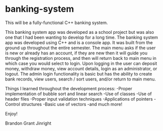 # banking-system
This will be a fully-functional C++ banking system.

This banking system app was developed as a school project but was also one that I had been wanting to develop for a long time.
The banking system app was developed using C++ and is a console app. It was built from the ground up throughout the entire semester.
The main menu asks if the user is new or already has an account, if they are new then it will guide you through the registration process,
and then will return back to main menu in which case you would select to login. Upon logging in the user can deposit money, withdraw money,
view account details, login as an administrator, or logout. The admin login functionality is basic but has the ability to create bank
records, view users, search / sort users, and/or return to main menu.

Things I learned throughout the development process:
-Proper implementation of bubble sort and linear search
-Use of classes
-Use of header files
-Proper input validation techniques
-Applications of pointers
-Control structures
-Basic use of vectors
-and much more!

Enjoy!

Brandon Grant Jinright
